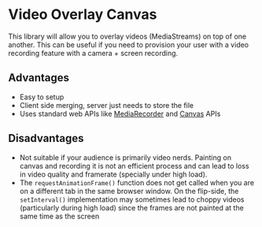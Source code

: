 # Video Overlay Canvas

This library will allow you to overlay videos (MediaStreams) on top of one another. This can be useful if you need to provision your user with a video recording feature with a camera + screen recording.

## Advantages
- Easy to setup
- Client side merging, server just needs to store the file
- Uses standard web APIs like [MediaRecorder](https://developer.mozilla.org/en-US/docs/Web/API/MediaRecorder) and [Canvas](https://developer.mozilla.org/en-US/docs/Web/API/Canvas_API) APIs

## Disadvantages
- Not suitable if your audience is primarily video nerds. Painting on canvas and recording it is not an efficient process and can lead to loss in video quality and framerate (specially under high load).
- The `requestAnimationFrame()` function does not get called when you are on a different tab in the same browser window. On the flip-side, the `setInterval()` implementation may sometimes lead to choppy videos (particularly during high load) since the frames are not painted at the same time as the screen
